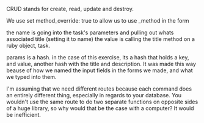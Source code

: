 
CRUD stands for create, read, update and destroy.

We use set method_override: true to allow us to use _method in the form

the name is going into the task's parameters and pulling out whats associated title (setting it to name)
the value is calling the title method on a ruby object, task.

params is a hash. in the case of this exercise, its a hash that holds a key, and value, another hash with the title and description. It was made this way beause of how we named the input fields in the forms we made, and what we typed into them.

I'm assuming that we need different routes because each command does an entirely different thing, especially in regards to your database. You wouldn't use the same route to do two separate functions on opposite sides of a huge library, so why would that be the case with a computer? It would be inefficient.
